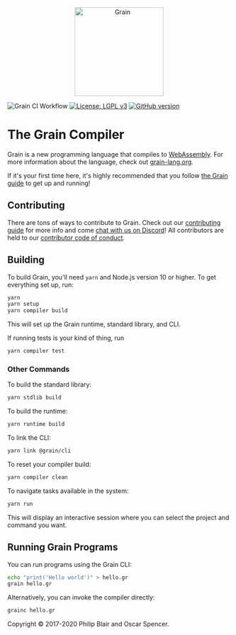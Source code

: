<div align="center">
    <a href="https://grain-lang.org/">
        <img src="https://raw.githubusercontent.com/grain-lang/grain/master/grain_shorthand_color.png" alt="Grain" height="200" />
    </a>
</div>

![Grain CI Workflow](https://github.com/grain-lang/grain/workflows/Grain%20CI%20Workflow/badge.svg)
[![License: LGPL v3](https://img.shields.io/badge/License-LGPL%20v3-blue.svg)](https://www.gnu.org/licenses/lgpl-3.0)
[![GitHub version](https://badge.fury.io/gh/grain-lang%2Fgrain.svg)](https://badge.fury.io/gh/grain-lang%2Fgrain)

# The Grain Compiler

Grain is a new programming language that compiles to [WebAssembly](http://webassembly.org/). For more information about the language, check out [grain-lang.org](https://grain-lang.org/).

If it's your first time here, it's highly recommended that you follow [the Grain guide](https://grain-lang.org/docs) to get up and running!

## Contributing

There are tons of ways to contribute to Grain. Check out our [contributing guide](https://github.com/grain-lang/grain/blob/master/CONTRIBUTING.md) for more info and come [chat with us on Discord](https://discord.gg/7U3newJ)! All contributors are held to our [contributor code of conduct](https://github.com/grain-lang/grain/blob/master/CODE_OF_CONDUCT.md).

## Building

To build Grain, you'll need `yarn` and Node.js version 10 or higher. To get everything set up, run:

```bash
yarn
yarn setup
yarn compiler build
```

This will set up the Grain runtime, standard library, and CLI.

If running tests is your kind of thing, run

```bash
yarn compiler test
```

### Other Commands

To build the standard library:

```bash
yarn stdlib build
```

To build the runtime:

```bash
yarn runtime build
```

To link the CLI:

```bash
yarn link @grain/cli
```

To reset your compiler build:

```bash
yarn compiler clean
```

To navigate tasks available in the system:

```bash
yarn run
```

This will display an interactive session where you can select the project and command you want.

## Running Grain Programs

You can run programs using the Grain CLI:

```bash
echo "print('Hello world')" > hello.gr
grain hello.gr
```

Alternatively, you can invoke the compiler directly:

```bash
grainc hello.gr
```

Copyright ©️ 2017-2020 Philip Blair and Oscar Spencer.
